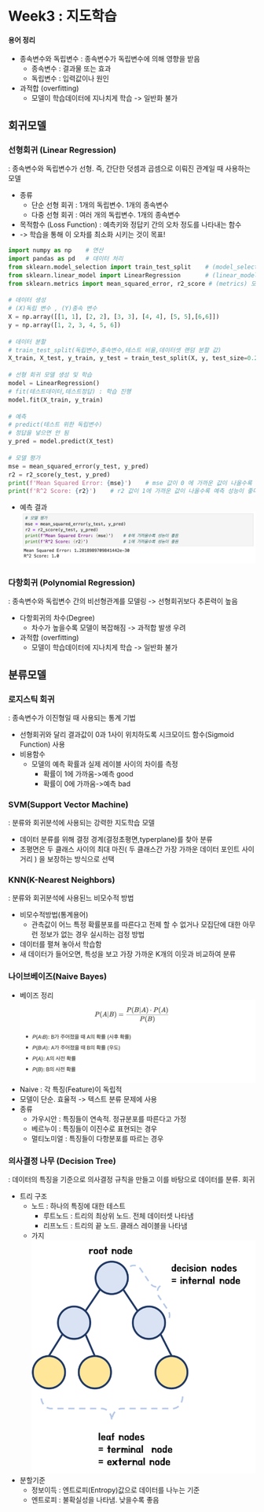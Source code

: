 # Week3 : 지도학습
#### 용어 정리
* 종속변수와 독립변수 : 종속변수가 독립변수에 의해 영향을 받음
  * 종속변수 : 결과물 또는 효과
  * 독립변수 : 입력값이나 원인
* 과적합 (overfitting)
  * 모델이 학습데이터에 지나치게 학습 -> 일반화 불가
  
## 회귀모델

### 선형회귀 (Linear Regression)
: 종속변수와 독립변수가 선형. 즉, 간단한 덧셈과 곱셈으로 이뤄진 관계일 때 사용하는 모델
* 종류
  * 단순 선형 회귀 : 1개의 독립변수. 1개의 종속변수
  * 다중 선형 회귀 : 여러 개의 독립변수. 1개의 종속변수
* 목적함수 (Loss Function) : 예측키와 정답키 간의 오차 정도를 나타내는 함수
* -> 학습을 통해 이 오차를 최소화 시키는 것이 목표!
```py
import numpy as np    # 연산
import pandas as pd   # 데이터 처리
from sklearn.model_selection import train_test_split    # (model_selection)데이터 분할 기능
from sklearn.linear_model import LinearRegression       # (linear_model)선형모델 - (LinearRegression)선형 회귀
from sklearn.metrics import mean_squared_error, r2_score # (metrics) 모델 성능 평가 지표

# 데이터 생성
# (X)독립 변수 , (Y)종속 변수
X = np.array([[1, 1], [2, 2], [3, 3], [4, 4], [5, 5],[6,6]])
y = np.array([1, 2, 3, 4, 5, 6])

# 데이터 분할 
# train_test_split(독립변수,종속변수,테스트 비율,데이터셋 랜덤 분할 값)
X_train, X_test, y_train, y_test = train_test_split(X, y, test_size=0.2, random_state=42

# 선형 회귀 모델 생성 및 학습
model = LinearRegression()
# fit(테스트데이터,테스트정답) : 학습 진행
model.fit(X_train, y_train)

# 예측
# predict(테스트 위한 독립변수) 
# 정답을 넣으면 안 됨
y_pred = model.predict(X_test)

# 모델 평가
mse = mean_squared_error(y_test, y_pred)
r2 = r2_score(y_test, y_pred)
print(f'Mean Squared Error: {mse}')    # mse 값이 0 에 가까운 값이 나올수록 예측 성능 좋다는 뜻
print(f'R^2 Score: {r2}')    # r2 값이 1에 가까운 값이 나올수록 예측 성능이 좋다는 뜻

```
* 예측 결과
![](</ML/pic/linear_test.png>)
### 다항회귀 (Polynomial Regression)
: 종속변수와 독립변수 간의 비선형관계를 모델링
-> 선형회귀보다 추론력이 높음
* 다항회귀의 차수(Degree) 
  * 차수가 높을수록 모델이 복잡해짐 -> 과적합 발생 우려
* 과적합 (overfitting)
  * 모델이 학습데이터에 지나치게 학습 -> 일반화 불가

## 분류모델
### 로지스틱 회귀
: 종속변수가 이진형일 때 사용되는 통계 기법
* 선형회귀와 달리 결과값이 0과 1사이 위치하도록 시크모이드 함수(Sigmoid Function) 사용
* 비용함수 
  * 모델의 예측 확률과 실제 레이블 사이의 차이를 측정
    * 확률이 1에 가까움->예측 good
    * 확률이 0에 가까움->예측 bad

### SVM(Support Vector Machine)
: 분류와 회귀분석에 사용되는 강력한 지도학습 모델
* 데이터 분류를 위해 결정 경계(결정초평면,typerplane)를 찾아 분류
* 초평면은 두 클래스 사이의 최대 마진( 두 클래스간 가장 가까운 데이터 포인트 사이 거리 ) 을 보장하는 방식으로 선택

### KNN(K-Nearest Neighbors)
: 분류와 회귀분석에 사용된느 비모수적 방법
* 비모수적방법(통계용어)
  * 관측값이 어느 특정 확률분포를 따른다고 전제 할 수 없거나 모집단에 대한 아무런 정보가 없는 경우 실시하는 검정 방법
* 데이터를 펼쳐 놓아서 학습함
* 새 데이터가 들어오면, 특성을 보고 가장 가까운 K개의 이웃과 비교하여 분류

### 나이브베이즈(Naive Bayes)
* 베이즈 정리
  ![Bayes](/ML/pic/Bayes.png)
* Naive : 각 특징(Feature)이 독립적 
* 모델이 단순. 효율적 -> 텍스트 분류 문제에 사용
* 종류
  * 가우시안 : 특징들이 연속적. 정규분포를 따른다고 가정
  * 베르누이 : 특징들이 이진수로 표현되는 경우
  * 멀티노미얼 : 특징들이 다항분포를 따르는 경우
### 의사결정 나무 (Decision Tree)
: 데이터의 특징을 기준으로 의사결정 규칙을 만들고 이를 바탕으로 데이터를 분류. 회귀
* 트리 구조
  * 노드 : 하나의 특징에 대한 테스트
    * 루트노드 : 트리의 최상위 노드. 전체 데이터셋 나타냄
    * 리프노드 : 트리의 끝 노드. 클래스 레이블을 나타냄
  * 가지
![decision_tree](/ML/pic/decision_tree.png)
* 분할기준
  * 정보이득 : 엔트로피(Entropy)값으로 데이터를 나누는 기준
  * 엔트로피 : 불확실성을 나타냄. 낮을수록 좋음
